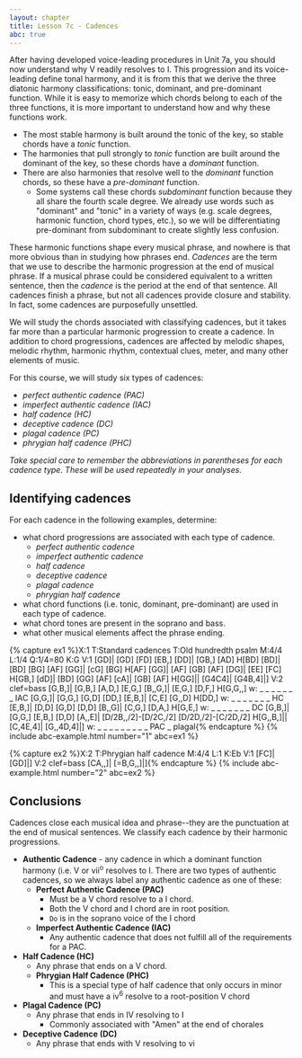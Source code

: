 ```yaml
---
layout: chapter
title: Lesson 7c - Cadences
abc: true
---
```


After having developed voice-leading procedures in Unit 7a, you should now understand why V readily resolves to I. This progression and its voice-leading define tonal harmony, and it is from this that we derive the three diatonic harmony classifications: tonic, dominant, and pre-dominant function. While it is easy to memorize which chords belong to each of the three functions, it is more important to understand how and why these functions work.
- The most stable harmony is built around the tonic of the key, so stable chords have a *tonic* function.
- The harmonies that pull strongly to *tonic* function are built around the dominant of the key, so these chords have a *dominant* function.
- There are also harmonies that resolve well to the *dominant* function chords, so these have a *pre-dominant* function.
    - Some systems call these chords *subdominant* function because they all share the fourth scale degree. We already use words such as "dominant" and "tonic" in a variety of ways (e.g. scale degrees, harmonic function, chord types, etc.), so we will be differentiating pre-dominant from subdominant to create slightly less confusion.

These harmonic functions shape every musical phrase, and nowhere is that more obvious than in studying how phrases end. *Cadences* are the term that we use to describe the harmonic progression at the end of musical phrase. If a musical phrase could be considered equivalent to a written sentence, then the *cadence* is the period at the end of that sentence. All cadences finish a phrase, but not all cadences provide closure and stability. In fact, some cadences are purposefully unsettled.

We will study the chords associated with classifying cadences, but it takes far more than a particular harmonic progression to create a cadence. In addition to chord progressions, cadences are affected by melodic shapes, melodic rhythm, harmonic rhythm, contextual clues, meter, and many other elements of music.

For this course, we will study six types of cadences:
- *perfect authentic cadence (PAC)*
- *imperfect authentic cadence (IAC)*
- *half cadence (HC)*
- *deceptive cadence (DC)*
- *plagal cadence (PC)*
- *phrygian half cadence (PHC)*

*Take special care to remember the abbreviations in parentheses for each cadence type. These will be used repeatedly in your analyses.*

## Identifying cadences

For each cadence in the following examples, determine:
- what chord progressions are associated with each type of cadence.
    - *perfect authentic cadence*
    - *imperfect authentic cadence*
    - *half cadence*
    - *deceptive cadence*
    - *plagal cadence*
    - *phrygian half cadence*
- what chord functions (i.e. tonic, dominant, pre-dominant) are used in each type of cadence.
- what chord tones are present in the soprano and bass.
- what other musical elements affect the phrase ending.

{% capture ex1 %}X:1
T:Standard cadences
T:Old hundredth psalm
M:4/4
L:1/4
Q:1/4=80
K:G
V:1
[GD]| [GD] [FD] [EB,] [DD]| [GB,] [AD] H[BD]
[BD]| [BD] [BG] [AF] [GG]| [cG] [BG] H[AF]
[GG]| [AF] [GB] [AF] [DG]| [EE] [FC] H[GB,]
[dD]| [BD] [GG] [AF] [cA]| [GB] [AF] H[GG]|| [G4C4]| [G4B,4]|]
V:2 clef=bass
[G,B,]| [G,B,] [A,D,] [E,G,] [B,,G,]| [E,G,] [D,F,] H[G,G,,]
w: _ _ _ _ _ _ _ IAC
[G,G,]| [G,G,] [G,D] [DD,] [E,B,]| [C,E] [G,,D] H[DD,]
w:  _ _ _ _ _ _ _ HC
[E,B,]| [D,D] [G,D] [D,D] [B,,G]| [C,G,] [D,A,] H[G,E,]
w: _ _ _ _ _ _ _ DC
[G,B,]| [G,G,] [E,B,] [D,D] [A,,E]| [D/2B,,/2]-[D/2C,/2] [D/2D,/2]-[C/2D,/2] H[G,,B,]|| [C,4E,4]| [G,,4D,4]|]
w: _ _ _ _ _ _ _ _ _ PAC _ plagal{% endcapture %}
{% include abc-example.html number="1" abc=ex1 %}

{% capture ex2 %}X:2
T:Phrygian half cadence
M:4/4
L:1
K:Eb
V:1
[FC]| [GD]|]
V:2 clef=bass
[CA,,]| [=B,G,,]|]{% endcapture %}
{% include abc-example.html number="2" abc=ex2 %}

## Conclusions

Cadences close each musical idea and phrase--they are the punctuation at the end of musical sentences. We classify each cadence by their harmonic progressions.

- **Authentic Cadence** - any cadence in which a dominant function harmony (i.e. V or vii<sup>o</sup> resolves to I. There are two types of authentic cadences, so we always label any authentic cadence as one of these: 
    - **Perfect Authentic Cadence (PAC)**
        - Must be a V chord resolve to a I chord.
        - Both the V chord and I chord are in root position.
        - `Do` is in the soprano voice of the I chord 
    - **Imperfect Authentic Cadence (IAC)**
        - Any authentic cadence that does not fulfill all of the requirements for a PAC.
- **Half Cadence (HC)**
    - Any phrase that ends on a V chord.
    - **Phrygian Half Cadence (PHC)**
        - This is a special type of half cadence that only occurs in minor and must have a iv<sup>6</sup> resolve to a root-position V chord
- **Plagal Cadence (PC)**
    - Any phrase that ends in IV resolving to I
        - Commonly associated with "Amen" at the end of chorales
- **Deceptive Cadence (DC)**
    - Any phrase that ends with V resolving to vi